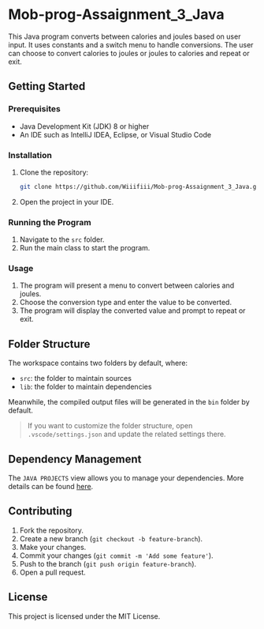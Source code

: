 # Mob-prog-Assaignment_3_Java

This Java program converts between calories and joules based on user input. It uses constants and a switch menu to handle conversions. The user can choose to convert calories to joules or joules to calories and repeat or exit.

## Getting Started

### Prerequisites

- Java Development Kit (JDK) 8 or higher
- An IDE such as IntelliJ IDEA, Eclipse, or Visual Studio Code

### Installation

1. Clone the repository:
    ```bash
    git clone https://github.com/Wiiifiii/Mob-prog-Assaignment_3_Java.git
    ```
2. Open the project in your IDE.

### Running the Program

1. Navigate to the `src` folder.
2. Run the main class to start the program.

### Usage

1. The program will present a menu to convert between calories and joules.
2. Choose the conversion type and enter the value to be converted.
3. The program will display the converted value and prompt to repeat or exit.

## Folder Structure

The workspace contains two folders by default, where:

- `src`: the folder to maintain sources
- `lib`: the folder to maintain dependencies

Meanwhile, the compiled output files will be generated in the `bin` folder by default.

> If you want to customize the folder structure, open `.vscode/settings.json` and update the related settings there.

## Dependency Management

The `JAVA PROJECTS` view allows you to manage your dependencies. More details can be found [here](https://github.com/microsoft/vscode-java-dependency#manage-dependencies).

## Contributing

1. Fork the repository.
2. Create a new branch (`git checkout -b feature-branch`).
3. Make your changes.
4. Commit your changes (`git commit -m 'Add some feature'`).
5. Push to the branch (`git push origin feature-branch`).
6. Open a pull request.

## License

This project is licensed under the MIT License.
